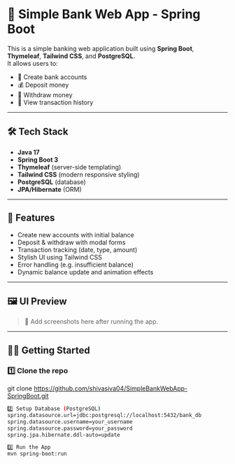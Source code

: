 # 💸 Simple Bank Web App - Spring Boot

This is a simple banking web application built using **Spring Boot**, **Thymeleaf**, **Tailwind CSS**, and **PostgreSQL**.  
It allows users to:

- 🧑 Create bank accounts  
- 💰 Deposit money  
- 💸 Withdraw money  
- 📄 View transaction history  

---

## 🛠️ Tech Stack

- **Java 17**
- **Spring Boot 3**
- **Thymeleaf** (server-side templating)
- **Tailwind CSS** (modern responsive styling)
- **PostgreSQL** (database)
- **JPA/Hibernate** (ORM)

---

## 🚀 Features

- Create new accounts with initial balance  
- Deposit & withdraw with modal forms  
- Transaction tracking (date, type, amount)  
- Stylish UI using Tailwind CSS  
- Error handling (e.g. insufficient balance)
- Dynamic balance update and animation effects

---

## 🖼️ UI Preview

> 📸 Add screenshots here after running the app.

---

## 🧑‍💻 Getting Started

### 1️⃣ Clone the repo
git clone https://github.com/shivasiva04/SimpleBankWebApp-SpringBoot.git

```bash
2️⃣ Setup Database (PostgreSQL)
spring.datasource.url=jdbc:postgresql://localhost:5432/bank_db
spring.datasource.username=your_username
spring.datasource.password=your_password
spring.jpa.hibernate.ddl-auto=update

3️⃣ Run the App
mvn spring-boot:run
